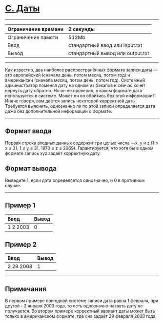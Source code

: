 # [C. Даты](https://contest.yandex.ru/contest/28730/problems/C/)

---
| Ограничение времени | 2 секунды |
| :--- | :--- |
| Ограничение памяти | 512Mb |
| Ввод | стандартный ввод или input.txt |
| Вывод | стандартный вывод или output.txt |
---
Как известно, два наиболее распространённых формата записи даты — это европейский (сначала день, потом месяц, потом год) и американски (сначала месяц, потом день, потом год). Системный администратор поменял дату на одном из бэкапов и сейчас хочет вернуть дату обратно. Но он не проверил, в каком формате дата используется в системе. Может ли он обойтись без этой информации?
Иначе говоря, вам даётся запись некоторой корректной даты. Требуется выяснить, однозначно ли по этой записи определяется дата даже без дополнительной информации о формате.

---
## Формат ввода
Первая строка входных данных содержит три целых числа —x, y и z (1 ≤ x ≤ 31, 1 ≤ y ≤ 31, 1970 ≤ z ≤ 2069). Гарантируется, что хотя бы в одном формате запись xyz задаёт корректную дату.

## Формат вывода
Выведите 1, если дата определяется однозначно, и 0 в противном случае.

---
## Пример 1

| Ввод | Вывод |
| :--- | :--- |
| 1 2 2003 | 0 |

## Пример 2

| Ввод | Вывод |
| :--- | :--- |
| 2 29 2008 | 1 |

___
## Примечания
В первом примере при одной системе записи дата равна 1 февраля, при другой - 2 января 2003 года, то есть однозначно назвать дату не получается.
Во втором примере корректный вариант даты может быть только в американском формате, где она задаёт 29 февраля 2008 года.
